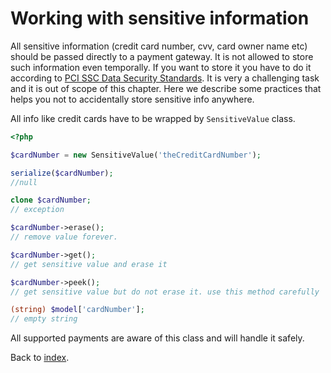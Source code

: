 # Working with sensitive information

All sensitive information (credit card number, cvv, card owner name etc) should be passed directly to a payment gateway.
It is not allowed to store such information even temporally.
If you want to store it you have to do it according to [PCI SSC Data Security Standards](https://www.pcisecuritystandards.org/security_standards/).
It is very a challenging task and it is out of scope of this chapter.
Here we describe some practices that helps you not to accidentally store sensitive info anywhere.

All info like credit cards have to be wrapped by `SensitiveValue` class.

 ```php
<?php

$cardNumber = new SensitiveValue('theCreditCardNumber');

serialize($cardNumber);
//null

clone $cardNumber;
// exception

$cardNumber->erase();
// remove value forever.

$cardNumber->get();
// get sensitive value and erase it

$cardNumber->peek();
// get sensitive value but do not erase it. use this method carefully

(string) $model['cardNumber'];
// empty string
```

All supported payments are aware of this class and will handle it safely.

Back to [index](index.md).
